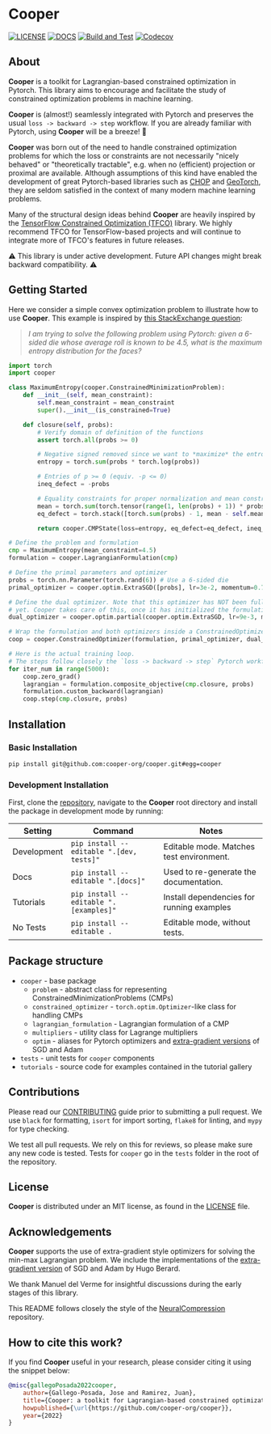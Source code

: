 # Cooper

[![LICENSE](https://img.shields.io/badge/license-MIT-blue.svg)](https://github.com/cooper-org/cooper/tree/master/LICENSE)
[![DOCS](https://readthedocs.org/projects/cooper/badge/?version=latest)](https://cooper.readthedocs.io/en/latest/?version=latest)
[![Build and Test](https://github.com/cooper-org/cooper/actions/workflows/build.yml/badge.svg)](https://github.com/cooper-org/cooper/actions/workflows/build.yml)
[![Codecov](https://codecov.io/gh/cooper-org/cooper/branch/dev/graph/badge.svg?token=1AKM2EQ7RT)](https://codecov.io/gh/cooper-org/cooper/branch/dev/graph/badge.svg?token=1AKM2EQ7RT)

## About

**Cooper** is a toolkit for Lagrangian-based constrained optimization in Pytorch.
This library aims to encourage and facilitate the study of constrained
optimization problems in machine learning.


**Cooper** is (almost!) seamlessly integrated with Pytorch and preserves the
usual `loss -> backward -> step` workflow. If you are already familiar with
Pytorch, using **Cooper** will be a breeze! 🙂

**Cooper** was born out of the need to handle constrained optimization problems
for which the loss or constraints are not necessarily "nicely behaved"
or  "theoretically tractable", e.g. when no (efficient) projection or proximal
are available. Although assumptions of this kind have enabled the development of
great Pytorch-based libraries such as [CHOP](https://github.com/openopt/chop)
and [GeoTorch](https://github.com/Lezcano/geotorch), they are seldom satisfied
in the context of many modern machine learning problems.

Many of the structural design ideas behind **Cooper** are heavily inspired by
the [TensorFlow Constrained Optimization (TFCO)](https://github.com/google-research/tensorflow_constrained_optimization)
library. We highly recommend TFCO for TensorFlow-based projects and will
continue to integrate more of TFCO's features in future releases.

⚠️ This library is under active development. Future API changes might break backward
compatibility. ⚠️

## Getting Started

Here we consider a simple convex optimization problem to illustrate how to use
 **Cooper**. This example is inspired by [this StackExchange question](https://datascience.stackexchange.com/questions/107366/how-do-you-solve-strictly-constrained-optimization-problems-with-pytorch):

> _I am trying to solve the following problem using Pytorch: given a 6-sided die
> whose average roll is known to be 4.5, what is the maximum entropy
> distribution for the faces?_

```python
import torch
import cooper

class MaximumEntropy(cooper.ConstrainedMinimizationProblem):
    def __init__(self, mean_constraint):
        self.mean_constraint = mean_constraint
        super().__init__(is_constrained=True)

    def closure(self, probs):
        # Verify domain of definition of the functions
        assert torch.all(probs >= 0)

        # Negative signed removed since we want to *maximize* the entropy
        entropy = torch.sum(probs * torch.log(probs))

        # Entries of p >= 0 (equiv. -p <= 0)
        ineq_defect = -probs

        # Equality constraints for proper normalization and mean constraint
        mean = torch.sum(torch.tensor(range(1, len(probs) + 1)) * probs)
        eq_defect = torch.stack([torch.sum(probs) - 1, mean - self.mean_constraint])

        return cooper.CMPState(loss=entropy, eq_defect=eq_defect, ineq_defect=ineq_defect)

# Define the problem and formulation
cmp = MaximumEntropy(mean_constraint=4.5)
formulation = cooper.LagrangianFormulation(cmp)

# Define the primal parameters and optimizer
probs = torch.nn.Parameter(torch.rand(6)) # Use a 6-sided die
primal_optimizer = cooper.optim.ExtraSGD([probs], lr=3e-2, momentum=0.7)

# Define the dual optimizer. Note that this optimizer has NOT been fully instantiated
# yet. Cooper takes care of this, once it has initialized the formulation state.
dual_optimizer = cooper.optim.partial(cooper.optim.ExtraSGD, lr=9e-3, momentum=0.7)

# Wrap the formulation and both optimizers inside a ConstrainedOptimizer
coop = cooper.ConstrainedOptimizer(formulation, primal_optimizer, dual_optimizer)

# Here is the actual training loop.
# The steps follow closely the `loss -> backward -> step` Pytorch workflow.
for iter_num in range(5000):
    coop.zero_grad()
    lagrangian = formulation.composite_objective(cmp.closure, probs)
    formulation.custom_backward(lagrangian)
    coop.step(cmp.closure, probs)
```

## Installation
### Basic Installation

```bash
pip install git@github.com:cooper-org/cooper.git#egg=cooper
```

### Development Installation

First, clone the [repository](https://github.com/cooper-org/cooper), navigate
to the **Cooper** root directory and install the package in development mode by running:

| Setting     | Command                                  | Notes                                     |
|-------------|------------------------------------------|-------------------------------------------|
| Development | `pip install --editable ".[dev, tests]"` | Editable mode. Matches test environment.  |
| Docs        | `pip install --editable ".[docs]"`       | Used to re-generate the documentation.    |
| Tutorials   | `pip install --editable ".[examples]"`   | Install dependencies for running examples |
| No Tests    | `pip install --editable .`               | Editable mode, without tests.             |


## Package structure

-   `cooper` - base package
    -   `problem` - abstract class for representing ConstrainedMinimizationProblems (CMPs)
    -   `constrained_optimizer` - `torch.optim.Optimizer`-like class for handling CMPs
    -   `lagrangian_formulation` - Lagrangian formulation of a CMP
    -   `multipliers` - utility class for Lagrange multipliers
    -   `optim` - aliases for Pytorch optimizers and [extra-gradient versions](https://github.com/GauthierGidel/Variational-Inequality-GAN/blob/master/optim/extragradient.py) of SGD and Adam
- `tests` - unit tests for `cooper` components
- `tutorials` - source code for examples contained in the tutorial gallery

## Contributions

Please read our [CONTRIBUTING](https://github.com/cooper-org/cooper/tree/master/.github/CONTRIBUTING.md)
guide prior to submitting a pull request. We use `black` for formatting, `isort`
for import sorting, `flake8` for linting, and `mypy` for type checking.

We test all pull requests. We rely on this for reviews, so please make sure any
new code is tested. Tests for `cooper` go in the `tests` folder in the root of
the repository.

## License

**Cooper** is distributed under an MIT license, as found in the
[LICENSE](https://github.com/cooper-org/cooper/tree/master/LICENSE) file.

## Acknowledgements

**Cooper** supports the use of extra-gradient style optimizers for solving the
min-max Lagrangian problem. We include the implementations of the
[extra-gradient version](https://github.com/GauthierGidel/Variational-Inequality-GAN/blob/master/optim/extragradient.py)
of SGD and Adam by Hugo Berard.

We thank Manuel del Verme for insightful discussions during the early stages of
this library.

This README follows closely the style of the [NeuralCompression](https://github.com/facebookresearch/NeuralCompression)
repository.

## How to cite this work?

If you find **Cooper** useful in your research, please consider citing it using
the snippet below:

```bibtex
@misc{gallegoPosada2022cooper,
    author={Gallego-Posada, Jose and Ramirez, Juan},
    title={Cooper: a toolkit for Lagrangian-based constrained optimization},
    howpublished={\url{https://github.com/cooper-org/cooper}},
    year={2022}
}
```
